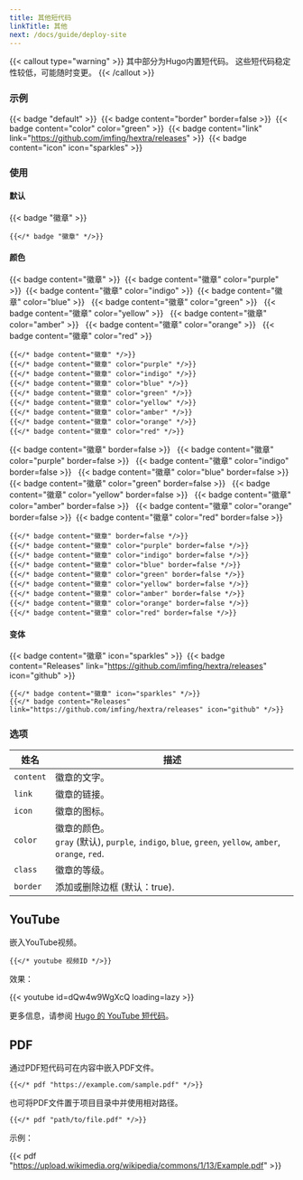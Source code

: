 ```yaml
---
title: 其他短代码
linkTitle: 其他
next: /docs/guide/deploy-site
---
```


{{< callout type="warning" >}}
  其中部分为Hugo内置短代码。
  这些短代码稳定性较低，可能随时变更。
{{< /callout >}}

### 示例

{{< badge "default" >}}&nbsp;
{{< badge content="border" border=false >}}&nbsp;
{{< badge content="color" color="green" >}}&nbsp;
{{< badge content="link" link="https://github.com/imfing/hextra/releases" >}}&nbsp;
{{< badge content="icon" icon="sparkles" >}}&nbsp;

### 使用

#### 默认

{{< badge "徽章" >}}&nbsp;

```
{{</* badge "徽章" */>}}
```

#### 颜色

{{< badge content="徽章" >}}&nbsp;
{{< badge content="徽章" color="purple" >}}&nbsp;
{{< badge content="徽章" color="indigo" >}}&nbsp;
{{< badge content="徽章" color="blue" >}} &nbsp;
{{< badge content="徽章" color="green" >}} &nbsp;
{{< badge content="徽章" color="yellow" >}} &nbsp;
{{< badge content="徽章" color="amber" >}} &nbsp;
{{< badge content="徽章" color="orange" >}} &nbsp;
{{< badge content="徽章" color="red" >}}&nbsp;

```
{{</* badge content="徽章" */>}}
{{</* badge content="徽章" color="purple" */>}}
{{</* badge content="徽章" color="indigo" */>}}
{{</* badge content="徽章" color="blue" */>}}
{{</* badge content="徽章" color="green" */>}}
{{</* badge content="徽章" color="yellow" */>}}
{{</* badge content="徽章" color="amber" */>}}
{{</* badge content="徽章" color="orange" */>}}
{{</* badge content="徽章" color="red" */>}}
```

{{< badge content="徽章" border=false >}} &nbsp;
{{< badge content="徽章" color="purple" border=false >}} &nbsp;
{{< badge content="徽章" color="indigo" border=false >}} &nbsp;
{{< badge content="徽章" color="blue" border=false >}} &nbsp;
{{< badge content="徽章" color="green" border=false >}} &nbsp;
{{< badge content="徽章" color="yellow" border=false >}} &nbsp;
{{< badge content="徽章" color="amber" border=false >}} &nbsp;
{{< badge content="徽章" color="orange" border=false >}}&nbsp;
{{< badge content="徽章" color="red" border=false >}}&nbsp;

```
{{</* badge content="徽章" border=false */>}}
{{</* badge content="徽章" color="purple" border=false */>}}
{{</* badge content="徽章" color="indigo" border=false */>}}
{{</* badge content="徽章" color="blue" border=false */>}}
{{</* badge content="徽章" color="green" border=false */>}}
{{</* badge content="徽章" color="yellow" border=false */>}}
{{</* badge content="徽章" color="amber" border=false */>}}
{{</* badge content="徽章" color="orange" border=false */>}}
{{</* badge content="徽章" color="red" border=false */>}}
```

#### 变体

{{< badge content="徽章" icon="sparkles" >}}&nbsp;
{{< badge content="Releases" link="https://github.com/imfing/hextra/releases" icon="github" >}}&nbsp;

```
{{</* badge content="徽章" icon="sparkles" */>}}
{{</* badge content="Releases" link="https://github.com/imfing/hextra/releases" icon="github" */>}}
```

### 选项

| 姓名        | 描述                                                                                                 |
|-----------|----------------------------------------------------------------------------------------------------|
| `content` | 徽章的文字。                                                                                             |
| `link`    | 徽章的链接。                                                                                             |
| `icon`    | 徽章的图标。                                                                                             |
| `color`   | 徽章的颜色。 <br/> `gray` (默认), `purple`, `indigo`, `blue`, `green`, `yellow`, `amber`, `orange`, `red`. |
| `class`   | 徽章的等级。                                                                                             |
| `border`  | 添加或删除边框 (默认：true).                                                                                 |

## YouTube

嵌入YouTube视频。

```
{{</* youtube 视频ID */>}}
```

效果：

{{< youtube id=dQw4w9WgXcQ loading=lazy >}}

更多信息，请参阅 [Hugo 的 YouTube 短代码](https://gohugo.io/content-management/shortcodes/#youtube)。

## PDF

通过PDF短代码可在内容中嵌入PDF文件。

```
{{</* pdf "https://example.com/sample.pdf" */>}}
```

也可将PDF文件置于项目目录中并使用相对路径。

```
{{</* pdf "path/to/file.pdf" */>}}
```

示例：

{{< pdf "https://upload.wikimedia.org/wikipedia/commons/1/13/Example.pdf" >}}
